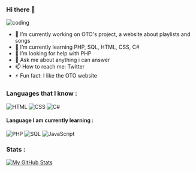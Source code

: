### Hi there 👋


<!--**YaZOUU/YaZOUU** is a ✨ _special_ ✨ repository because its `README.md` (this file) appears on your GitHub profile.-->



![coding](http://cdn.lowgif.com/full/113448e7b0ab943e-.gif)
- 🔭 I’m currently working on OTO's project, a website about playlists and songs
- 🌱 I’m currently learning PHP, SQL, HTML, CSS, C#
- 🤔 I’m looking for help with PHP
- 💬 Ask me about anything i can answer
- 📫 How to reach me: Twitter
- ⚡ Fun fact: I like the OTO website

### Languages that I know :
![HTML](https://img.shields.io/badge/-HTML-E34F26?style=for-the-badge&logo=HTML5&logoColor=white)
![CSS](https://img.shields.io/badge/-CSS-1572B6?style=for-the-badge&logo=CSS3&logoColor=white)
![C#](https://img.shields.io/badge/-c%20sharp-239120?style=for-the-badge&logo=c%20sharp&logoColor=white)

#### Language I am currently learning : <br>
![PHP](https://img.shields.io/badge/-PHP-777BB4?style=for-the-badge&logo=PHP&logoColor=white)
![SQL](https://img.shields.io/badge/-SQL-4479A1?style=for-the-badge&logo=MySQL&logoColor=white)
![JavaScript](https://img.shields.io/badge/-JavaScript-F7DF1E?style=for-the-badge&logo=JavaScript&logoColor=white)


### Stats : 
[![My GitHub Stats](https://github-readme-stats.vercel.app/api/?username=YaZOUU&count_private=true&theme=tokyonight&showicons=true)]() &nbsp; &nbsp;
